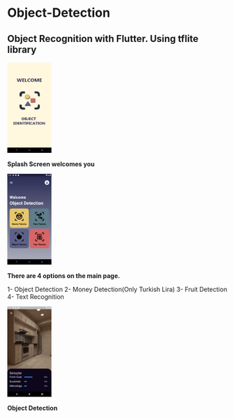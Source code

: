 # Object-Detection
## Object Recognition with Flutter. Using tflite library


<img src="https://github.com/kadirgulluoglu/Object-Detection/blob/main/assets/screenshot/splashscreen.png" width=20% height=20%>

**Splash Screen welcomes you**

<img src="https://github.com/kadirgulluoglu/Object-Detection/blob/main/assets/screenshot/mainpage.png" width=20% height=20%>

**There are 4 options on the main page.** </br>

1- Object Detection
2- Money Detection(Only Turkish Lira)
3- Fruit Detection
4- Text Recognition

<img src="https://github.com/kadirgulluoglu/Object-Detection/blob/main/assets/screenshot/objectdetection.png" width=20% height=20%>

**Object Detection**
